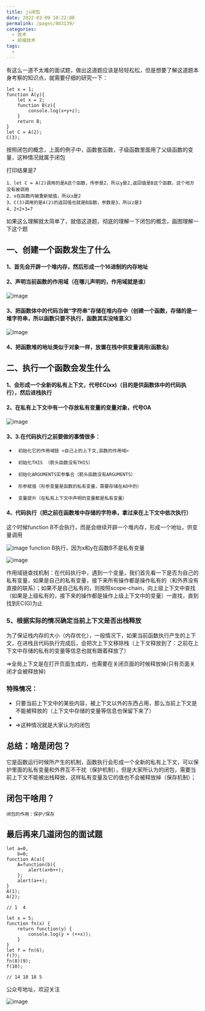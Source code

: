 ```yaml
---
title: js闭包
date: 2022-03-09 10:22:08
permalink: /pages/803139/
categories:
  - 技术
  - 前端技术
tags:
  - 
---
```

有这么一道不太难的面试题，做出这道题应该是轻轻松松，但是想要了解这道题本身考察的知识点，就需要仔细的研究一下：

    let x = 1;
	function A(y){
        let x = 2;
        function B(z){
            console.log(x+y+z);
        }
	    return B;
	}
	let C = A(2);
	C(3);

按照闭包的概念，上面的例子中，函数套函数，子级函数里面用了父级函数的变量，这种情况就属于闭包

打印结果是7

    1、let C = A(2)调用的是A这个函数，传参是2，所以y是2,返回值是B这个函数，这个地方没有被调用
    2、x在函数内被重新赋值，所以x是2
    3、C(3)调用的是A(2)的返回值也就是B函数，参数是3，所以z是3
    4、2+2+3=7

如果这么理解就太简单了，就借这道题，彻底的理解一下闭包的概念，画图理解一下这个题

## 一、创建一个函数发生了什么
#### 1、首先会开辟一个堆内存，然后形成一个16进制的内存地址
#### 2、声明当前函数的作用域（在哪儿声明的，作用域就是谁）

![image](https://upload-images.jianshu.io/upload_images/19824658-c3703c02b6871242?imageMogr2/auto-orient/strip%7CimageView2/2/w/1240)
#### 3、把函数体中的代码当做“字符串”存储在堆内存中（创建一个函数，存储的是一堆字符串，所以函数只要不执行，函数其实没啥意义）

![image](https://upload-images.jianshu.io/upload_images/19824658-b4a27725e21f2bea?imageMogr2/auto-orient/strip%7CimageView2/2/w/1240)
#### 4、把函数堆的地址类似于对象一样，放置在栈中供变量调用(函数名)

## 二、执行一个函数会发生什么
#### 1、会形成一个全新的私有上下文，代号EC(xx)（目的是供函数体中的代码执行），然后进栈执行
#### 2、在私有上下文中有一个存放私有变量的变量对象，代号OA

![image](https://upload-images.jianshu.io/upload_images/19824658-ba038900cc1b6dc6?imageMogr2/auto-orient/strip%7CimageView2/2/w/1240)
#### 3、3.在代码执行之前要做的事情很多：
 *      初始化它的作用域链 <自己上的上下文,函数的作用域>
 *      初始化THIS （箭头函数没有THIS）
 *      初始化ARGUMENTS实参集合（箭头函数没有ARGUMENTS）
 *      形参赋值（形参变量是函数的私有变量，需要存储在AO中的）
 *      变量提升（在私有上下文中声明的变量都是私有变量）
#### 4、代码执行（把之前在函数堆中存储的字符串，拿过来在上下文中依次执行）

这个时候function B不会执行，而是会继续开辟一个堆内存，形成一个地址，供变量调用

![image](https://upload-images.jianshu.io/upload_images/19824658-ea0f30df910f7e96?imageMogr2/auto-orient/strip%7CimageView2/2/w/1240)
function B执行，因为x和y在函数B不是私有变量

![image](https://upload-images.jianshu.io/upload_images/19824658-7db1d9c1565ae03d?imageMogr2/auto-orient/strip%7CimageView2/2/w/1240)

作用域链查找机制：在代码执行中，遇到一个变量，我们首先看一下是否为自己的私有变量，如果是自己的私有变量，接下来所有操作都是操作私有的（和外界没有直接的联系）；如果不是自己私有的，则按照scope-chain，向上级上下文中查找（如果是上级私有的，接下来的操作都是操作上级上下文中的变量）一直找，直到找到EC(G)为止
### 5、根据实际的情况确定当前上下文是否出栈释放
为了保证栈内存的大小（内存优化），一般情况下，如果当前函数执行产生的上下文，在进栈且代码执行完成后，会把次上下文移除栈（上下文释放到了：之前在上下文中存储的私有的变量等信息也就有跟着释放了） 

=>全局上下文是在打开页面生成的，也需要在关闭页面的时候释放掉(只有页面关闭才会被释放掉) 
    
### 特殊情况：
* 只要当前上下文中的某些内容，被上下文以外的东西占用，那么当前上下文是不能被释放的（上下文中存储的变量等信息也保留下来了） 
* 
* =>这种情况就是大家认为的闭包

## 总结：啥是闭包？

它是函数运行时候所产生的机制，函数执行会形成一个全新的私有上下文，可以保护里面的私有变量和外界互不干扰（保护机制），但是大家所认为的闭包，需要当前上下文不能被出栈释放，这样私有变量及它的值也不会被释放掉（保存机制）；

## 闭包干啥用？

    闭包的作用：保护/保存
    
## 最后再来几道闭包的面试题

    let a=0,
		b=0;
	function A(a){
		A=function(b){
			alert(a+b++);
		};
		alert(a++);
	}
	A(1);
	A(2);
	
	// 1  4
	
	let x = 5;
	function fn(x) {
		return function(y) {
			console.log(y + (++x));
		}
	}
	let f = fn(6);
	f(7);
	fn(8)(9);
	f(10);
	
	// 14 18 18 5
公众号地址，欢迎关注

![image](https://upload-images.jianshu.io/upload_images/19824658-5bcf990bd67dcae5?imageMogr2/auto-orient/strip%7CimageView2/2/w/1240)